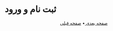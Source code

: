 # ثبت نام و ورود

<p align="center">
    <a href="https://github.com/shayanheidari01/rubika/blob/master/docs/Authorization.md">
        صفحه بعدی
    </a>
  •
  <a href="https://github.com/shayanheidari01/rubika/blob/master/docs/Project-Setup.md">
        صفحه قبلی
    </a>
</p>
